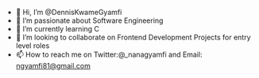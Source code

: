 - 👋 Hi, I’m @DennisKwameGyamfi
- 👀 I’m passionate about Software Engineering
- 🌱 I’m currently learning C 
- 💞️ I’m looking to collaborate on Frontend Development Projects for entry level roles
- 📫 How to reach me on Twitter:@_nanagyamfi  and Email: ngyamfi81@gmail.com

<!---
DennisKGyamfi/DennisKGyamfi is a ✨ special ✨ repository because its `README.md` (this file) appears on your GitHub profile.
You can click the Preview link to take a look at your changes.
--->
